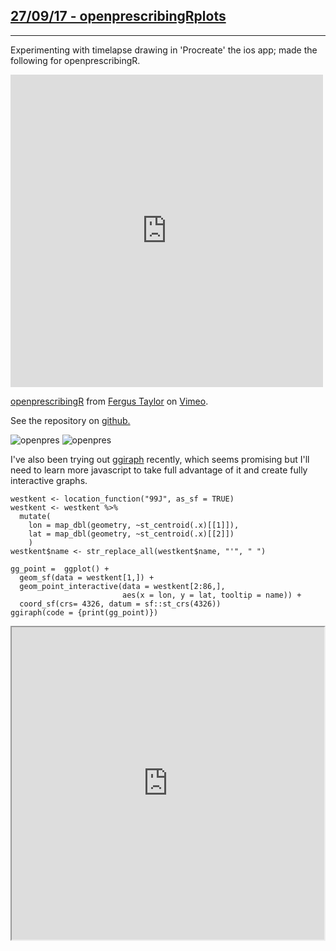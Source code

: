 ## [**27/09/17 - openprescribingRplots**](https://fergustaylor.github.io/blog/post9)
--------------------------------------------------------------------------------------------

Experimenting with timelapse drawing in 'Procreate' the ios app; made the following for openprescribingR.

<iframe src="https://player.vimeo.com/video/231293393" width="640" height="360" frameborder="0" webkitallowfullscreen mozallowfullscreen allowfullscreen></iframe>
<p><a href="https://vimeo.com/231293393">openprescribingR</a> from <a href="https://vimeo.com/user44219931">Fergus Taylor</a> on <a href="https://vimeo.com">Vimeo</a>.</p>

See the repository on [github.](https://github.com/fergustaylor/openprescribingR)

![openpres](https://fergustaylor.github.io/openprescribingR/Rplot.png)
![openpres](https://fergustaylor.github.io/openprescribingR/Rplot01.png)

I've also been trying out [ggiraph](https://davidgohel.github.io/ggiraph/index.html) recently, which seems promising but I'll need to learn more javascript to take full advantage of it and create fully interactive graphs.

```{r}
westkent <- location_function("99J", as_sf = TRUE)
westkent <- westkent %>%
  mutate(
    lon = map_dbl(geometry, ~st_centroid(.x)[[1]]),
    lat = map_dbl(geometry, ~st_centroid(.x)[[2]])
    )
westkent$name <- str_replace_all(westkent$name, "'", " ")

gg_point =  ggplot() +
  geom_sf(data = westkent[1,]) +
  geom_point_interactive(data = westkent[2:86,], 
                         aes(x = lon, y = lat, tooltip = name)) +
  coord_sf(crs= 4326, datum = sf::st_crs(4326))
ggiraph(code = {print(gg_point)})
```

<style>
    iframe {
        width: 500px;
        height: 500px;
    }
</style>
<iframe src="https://fergustaylor.github.io/blogimages/gigraph.html">
</iframe>